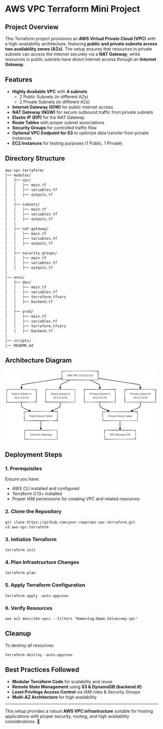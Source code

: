 # AWS VPC Terraform Mini Project

## Project Overview

This Terraform project provisions an **AWS Virtual Private Cloud (VPC)** with a high-availability architecture, featuring **public and private subnets across two availability zones (AZs)**. The setup ensures that resources in private subnets can access the internet securely via a **NAT Gateway**, while resources in public subnets have direct internet access through an **Internet Gateway**.

## Features

- **Highly Available VPC** with **4 subnets**
  - 2 Public Subnets (in different AZs)
  - 2 Private Subnets (in different AZs)
- **Internet Gateway (IGW)** for public internet access
- **NAT Gateway (NGW)** for secure outbound traffic from private subnets
- **Elastic IP (EIP)** for the NAT Gateway
- **Route Tables** with proper subnet associations
- **Security Groups** for controlled traffic flow
- **Optional VPC Endpoint for S3** to optimize data transfer from private instances
- **EC2 Instances** for testing purposes (1 Public, 1 Private)

## Directory Structure

```
aws-vpc-terraform/
│── modules/
│   ├── vpc/
│   │   ├── main.tf
│   │   ├── variables.tf
│   │   ├── outputs.tf
│   │
│   ├── subnets/
│   │   ├── main.tf
│   │   ├── variables.tf
│   │   ├── outputs.tf
│   │
│   ├── nat-gateway/
│   │   ├── main.tf
│   │   ├── variables.tf
│   │   ├── outputs.tf
│   │
│   ├── security-groups/
│   │   ├── main.tf
│   │   ├── variables.tf
│   │   ├── outputs.tf
│
│── envs/
│   ├── dev/
│   │   ├── main.tf
│   │   ├── variables.tf
│   │   ├── terraform.tfvars
│   │   ├── backend.tf
│   │
│   ├── prod/
│   │   ├── main.tf
│   │   ├── variables.tf
│   │   ├── terraform.tfvars
│   │   ├── backend.tf
│
│── scripts/
│── README.md
```

## Architecture Diagram

![AWS VPC Architecture Diagram](/assets/aws_vpc_infra.png)

## Deployment Steps

### 1. Prerequisites

Ensure you have:

- AWS CLI installed and configured
- Terraform 0.13+ installed
- Proper IAM permissions for creating VPC and related resources

### 2. Clone the Repository

```
git clone https://github.com/your-repo/aws-vpc-terraform.git
cd aws-vpc-terraform
```

### 3. Initialize Terraform

```
terraform init
```

### 4. Plan Infrastructure Changes

```
terraform plan
```

### 5. Apply Terraform Configuration

```
terraform apply -auto-approve
```

### 6. Verify Resources

```
aws ec2 describe-vpcs --filters "Name=tag:Name,Values=my-vpc"
```

## Cleanup

To destroy all resources:

```
terraform destroy -auto-approve
```

## Best Practices Followed

- **Modular Terraform Code** for scalability and reuse
- **Remote State Management** using **S3 & DynamoDB (backend.tf)**
- **Least Privilege Access Control** via IAM roles & Security Groups
- **Multi-AZ Architecture** for high availability

---

This setup provides a robust **AWS VPC infrastructure** suitable for hosting applications with proper security, routing, and high availability considerations. 🚀

